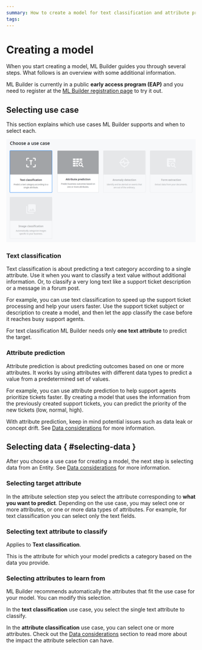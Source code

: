 ```yaml
---
summary: How to create a model for text classification and attribute prediction. 
tags:
---
```


# Creating a model

When you start creating a model, ML Builder guides you through several steps. What follows is an overview with some additional information.

<div class="info" markdown="1">

ML Builder is currently in a public **early access program (EAP)** and you need to register at the [ML Builder registration page](https://www.outsystems.com/eap-ml-builder/) to try it out.

</div>

## Selecting use case

This section explains which use cases ML Builder supports and when to select each.

![Use cases selection screen in ML Builder](images/use-cases.png?width=700)

### Text classification

Text classification is about predicting a text category according to a single attribute. Use it when you want to classify a text value without additional information. Or, to classify a very long text like a support ticket description or a message in a forum post.

For example, you can use text classification to speed up the support ticket processing and help your users faster. Use the support ticket subject or description to create a model, and then let the app classify the case before it reaches busy support agents. 

For text classification ML Builder needs only **one text attribute** to predict the target.

### Attribute prediction

Attribute prediction is about predicting outcomes based on one or more attributes. It works by using attributes with different data types to predict a value from a predetermined set of values.

For example, you can use attribute prediction to help support agents prioritize tickets faster. By creating a model that uses the information from the previously created support tickets, you can predict the priority of the new tickets (low, normal, high).

With attribute prediction, keep in mind potential issues such as data leak or concept drift. See [Data considerations](data-considerations.md#data-considerations) for more information.

## Selecting data { #selecting-data }

After you choose a use case for creating a model, the next step is selecting data from an Entity. See [Data considerations](data-considerations.md#data-considerations) for more information.

### Selecting target attribute

In the attribute selection step you select the attribute corresponding to **what you want to predict**. Depending on the use case, you may select one or more attributes, or one or more data types of attributes. For example, for text classification you can select only the text fields.

### Selecting text attribute to classify

Applies to **Text classification**.

This is the attribute for which your model predicts a category based on the data you provide.

### Selecting attributes to learn from

ML Builder recommends automatically the attributes that fit the use case for your model. You can modify this selection.

In the **text classification** use case, you select the single text attribute to classify.

In the **attribute classification** use case, you can select one or more attributes. Check out the [Data considerations](data-considerations.md#general) section to read more about the impact the attribute selection can have.